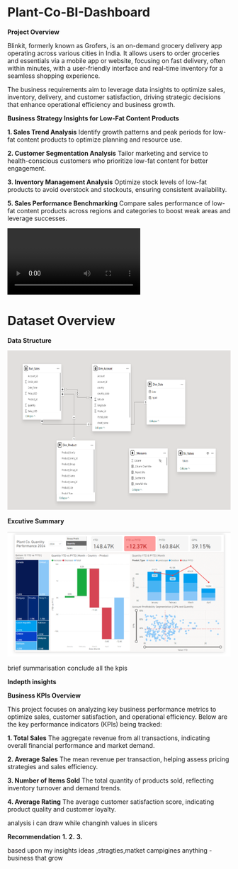 # Plant-Co-BI-Dashboard

**Project Overview**

Blinkit, formerly known as Grofers, is an on-demand grocery delivery app operating across various cities in India. It allows users to order groceries and essentials via a mobile app or website, focusing on fast delivery, often within minutes, with a user-friendly interface and real-time inventory for a seamless shopping experience.

The business requirements aim to leverage data insights to optimize sales, inventory, delivery, and customer satisfaction, driving strategic decisions that enhance operational efficiency and business growth.

**Business Strategy Insights for Low-Fat Content Products**

**1. Sales Trend Analysis**
Identify growth patterns and peak periods for low-fat content products to optimize planning and resource use.

**2. Customer Segmentation Analysis**
Tailor marketing and service to health-conscious customers who prioritize low-fat content for better engagement.

**3. Inventory Management Analysis**
Optimize stock levels of low-fat products to avoid overstock and stockouts, ensuring consistent availability.

**5. Sales Performance Benchmarking**
Compare sales performance of low-fat content products across regions and categories to boost weak areas and leverage successes.

![Demo Video](dashboard-demo.mp4)
# Dataset Overview

**Data Structure**
<div align="center">
  <img src="https://github.com/Sree191031/Plant-Co-BI-Dashboard/blob/main/Power%20Co%20Power%20BI%20Project/Data%20Modelling.png" width="640" height="360" />
</div>

**Excutive Summary** 

![Dashboard Image](https://github.com/Sree191031/Plant-Co-BI-Dashboard/blob/main/Power%20Co%20Power%20BI%20Project/Dashboard.png)


brief summarisation conclude all the kpis

**Indepth insights**

**Business KPIs Overview**

This project focuses on analyzing key business performance metrics to optimize sales, customer satisfaction, and operational efficiency. Below are the key performance indicators (KPIs) being tracked:

**1. **Total Sales****
The aggregate revenue from all transactions, indicating overall financial performance and market demand.

**2. **Average Sales****
The mean revenue per transaction, helping assess pricing strategies and sales efficiency.

**3. **Number of Items Sold****
The total quantity of products sold, reflecting inventory turnover and demand trends.

**4. **Average Rating****
The average customer satisfaction score, indicating product quality and customer loyalty.


analysis i can draw while changinh values in slicers 

**Recommendation**
**1.**
**2.**
**3.**

based upon my insights 
ideas ,stragties,matket campigines anything - business that grow


